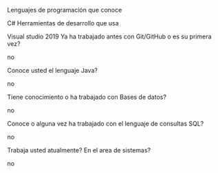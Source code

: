 Lenguajes de programación que conoce

C#
Herramientas de desarrollo que usa

Visual studio 2019
Ya ha trabajado antes con Git/GitHub o es su primera vez?

no

Conoce usted el lenguaje Java?

no

Tiene conocimiento o ha trabajado con Bases de datos?

no

Conoce o alguna vez ha trabajado con el lenguaje de consultas SQL?

no

Trabaja usted atualmente? En el area de sistemas?

no